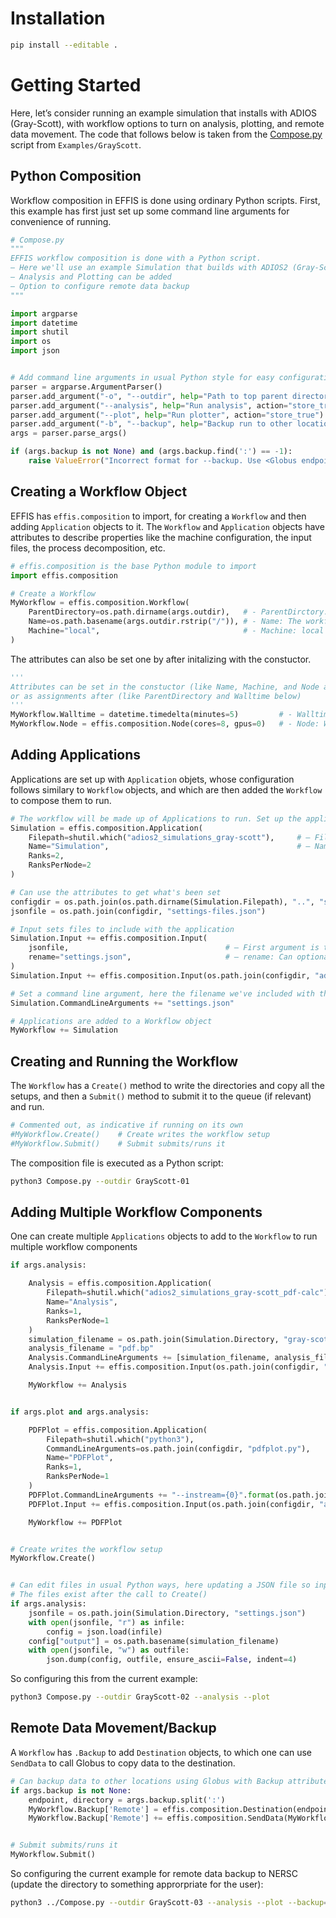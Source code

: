 # Installation

```bash
pip install --editable .
```

# Getting Started

Here, let’s consider running an example simulation that installs with ADIOS (Gray-Scott),
with workflow options to turn on analysis, plotting, and remote data movement.
The code that follows below is taken from the [Compose.py](https://github.com/wdmapp/effis/blob/master/Examples/GrayScott/Compose.py)
script from `Examples/GrayScott`.

## Python Composition

Workflow composition in EFFIS is done using ordinary Python scripts.
First, this example has first just set up some command
line arguments for convenience of running.

```python
# Compose.py
"""
EFFIS workflow composition is done with a Python script.
– Here we'll use an example Simulation that builds with ADIOS2 (Gray-Scott).
– Analysis and Plotting can be added
– Option to configure remote data backup
"""

import argparse
import datetime
import shutil
import os
import json


# Add command line arguments in usual Python style for easy configuration at terminal (this is orthogonal to EFFIS)
parser = argparse.ArgumentParser()
parser.add_argument("-o", "--outdir", help="Path to top parent directory for run directory", required=True, type=str)
parser.add_argument("--analysis", help="Run analysis", action="store_true")
parser.add_argument("--plot", help="Run plotter", action="store_true")
parser.add_argument("-b", "--backup", help="Backup run to other location; format: <Globus endpoint>:directory", type=str, default=None)
args = parser.parse_args()

if (args.backup is not None) and (args.backup.find(':') == -1):
    raise ValueError("Incorrect format for --backup. Use <Globus endpoint>:directory")
```

## Creating a Workflow Object

EFFIS has `effis.composition` to import, for creating a `Workflow` and
then adding `Application` objects to it. The `Workflow` and `Application`
objects have attributes to describe properties like the machine configuration,
the input files, the process decomposition, etc.

```python
# effis.composition is the base Python module to import
import effis.composition

# Create a Workflow
MyWorkflow = effis.composition.Workflow(                    
    ParentDirectory=os.path.dirname(args.outdir),   # - ParentDirctory: The directory to create new workflows into
    Name=os.path.basename(args.outdir.rstrip("/")), # - Name: The workflow will run and create its output in <ParentDirectory/Name>
    Machine="local",                                # - Machine: local means use mpiexec without a queue
)
```

The attributes can also be set one by after initalizing with the constuctor.

```python
''' 
Attributes can be set in the constuctor (like Name, Machine, and Node above)
or as assignments after (like ParentDirectory and Walltime below)
'''
MyWorkflow.Walltime = datetime.timedelta(minutes=5)         # - Walltime: Set walltime (not necessary for local, but will timeout after that time if set)
MyWorkflow.Node = effis.composition.Node(cores=8, gpus=0)   # - Node: Won't be necessary for machines like Frontier, Perlmutter (which are already known by setting Machine).
```

## Adding Applications

Applications are set up with `Application` objets, whose configuration follows similary
to `Workflow` objects, and which are then added the `Workflow` to compose them to run.

```python
# The workflow will be made up of Applications to run. Set up the applications. Attributes can also be set on Constructor or after
Simulation = effis.composition.Application(
    Filepath=shutil.which("adios2_simulations_gray-scott"),     # – Filepath: The path of the executable to run
    Name="Simulation",                                          # – Name: Will run in a subdirectory set by Name
    Ranks=2,
    RanksPerNode=2
)

# Can use the attributes to get what's been set
configdir = os.path.join(os.path.dirname(Simulation.Filepath), "..", "share", "adios2", "gray-scott")
jsonfile = os.path.join(configdir, "settings-files.json")

# Input sets files to include with the application
Simulation.Input += effis.composition.Input(
    jsonfile,                                   # – First argument is the file to copy into Application subdirectory
    rename="settings.json",                     # – rename: Can optionally rename it
)
Simulation.Input += effis.composition.Input(os.path.join(configdir, "adios2.xml"))

# Set a command line argument, here the filename we've included with the run
Simulation.CommandLineArguments += "settings.json"

# Applications are added to a Workflow object
MyWorkflow += Simulation
```

## Creating and Running the Workflow

The `Workflow` has a `Create()` method to write the directories and copy all the setups,
and then a `Submit()` method to submit it to the queue (if relevant) and run.

```python
# Commented out, as indicative if running on its own
#MyWorkflow.Create()    # Create writes the workflow setup
#MyWorkflow.Submit()    # Submit submits/runs it
```

The composition file is executed as a Python script:

```bash
python3 Compose.py --outdir GrayScott-01
```

## Adding Multiple Workflow Components

One can create multiple `Applications` objects to add to the `Workflow` to run multiple
workflow components

```python
if args.analysis:

    Analysis = effis.composition.Application(
        Filepath=shutil.which("adios2_simulations_gray-scott_pdf-calc"),
        Name="Analysis",
        Ranks=1,
        RanksPerNode=1
    )
    simulation_filename = os.path.join(Simulation.Directory, "gray-scott.bp")
    analysis_filename = "pdf.bp"
    Analysis.CommandLineArguments += [simulation_filename, analysis_filename]           # Can add more than one at once
    Analysis.Input += effis.composition.Input(os.path.join(configdir, "adios2.xml"))

    MyWorkflow += Analysis


if args.plot and args.analysis:

    PDFPlot = effis.composition.Application(
        Filepath=shutil.which("python3"),
        CommandLineArguments=os.path.join(configdir, "pdfplot.py"),
        Name="PDFPlot",
        Ranks=1,
        RanksPerNode=1
    )
    PDFPlot.CommandLineArguments += "--instream={0}".format(os.path.join(Analysis.Directory, analysis_filename))
    PDFPlot.Input += effis.composition.Input(os.path.join(configdir, "adios2.xml"))

    MyWorkflow += PDFPlot


# Create writes the workflow setup
MyWorkflow.Create()


# Can edit files in usual Python ways, here updating a JSON file so input/outputs match.
# The files exist after the call to Create()
if args.analysis:
    jsonfile = os.path.join(Simulation.Directory, "settings.json")
    with open(jsonfile, "r") as infile:
        config = json.load(infile)
    config["output"] = os.path.basename(simulation_filename)
    with open(jsonfile, "w") as outfile:
        json.dump(config, outfile, ensure_ascii=False, indent=4)
```

So configuring this from the current example:

```bash
python3 Compose.py --outdir GrayScott-02 --analysis --plot
```

## Remote Data Movement/Backup

A `Workflow` has `.Backup` to add `Destination` objects, to which one can use `SendData` to call Globus to copy data to the destination.

```python
# Can backup data to other locations using Globus with Backup attribute plus Destination and SendData objects
if args.backup is not None:
    endpoint, directory = args.backup.split(':')
    MyWorkflow.Backup['Remote'] = effis.composition.Destination(endpoint)  # The destination is set with UUID of the Globus endpoint
    MyWorkflow.Backup['Remote'] += effis.composition.SendData(MyWorkflow.WorkflowDirectory, outpath=directory)


# Submit submits/runs it
MyWorkflow.Submit()
```

So configuring the current example for remote data backup to NERSC (update the directory to something approrpriate for the user):

```bash
python3 ../Compose.py --outdir GrayScott-03 --analysis --plot --backup=9d6d994a-6d04-11e5-ba46-22000b92c6ec:/global/homes/e/esuchyta/backup
```
